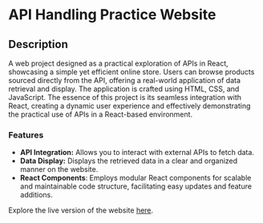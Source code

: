 # API Handling Practice Website

## Description

A web project designed as a practical exploration of APIs in React, showcasing a simple yet efficient online store. Users can browse products sourced directly from the API, offering a real-world application of data retrieval and display. The application is crafted using HTML, CSS, and JavaScript. The essence of this project is its seamless integration with React, creating a dynamic user experience and effectively demonstrating the practical use of APIs in a React-based environment.

### Features

- **API Integration:** Allows you to interact with external APIs to fetch data.
- **Data Display:** Displays the retrieved data in a clear and organized manner on the website.
- **React Components**: Employs modular React components for scalable and maintainable code structure, facilitating easy updates and feature additions.

Explore the live version of the website [here](https://react-app2-ccv5.onrender.com/).


